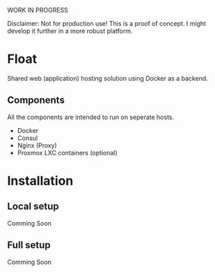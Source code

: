 WORK IN PROGRESS

Disclaimer: Not for production use! This is a proof of concept. I might develop it further in a more robust platform.

# Float
Shared web (application) hosting solution using Docker as a backend. 

## Components
All the components are intended to run on seperate hosts.
  - Docker
  - Consul
  - Nginx (Proxy)
  - Proxmox LXC containers (optional)

# Installation
## Local setup
Comming Soon

## Full setup
Comming Soon
